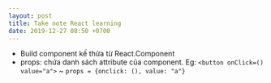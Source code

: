 ```yaml
---
layout: post
title: Take note React learning
date: 2019-12-27 08:50 +0700
---
```

- Build component kế thừa từ React.Component
- props: chứa danh sách attribute của component. Eg: `<button onClick=() value="a">` ~ `props = {onclick: (), value: "a"}`